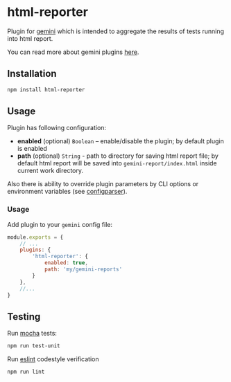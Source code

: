 # html-reporter

Plugin for [gemini](https://github.com/gemini-testing/gemini) which is intended to
aggregate the results of tests running into html report.

You can read more about gemini plugins [here](https://github.com/gemini-testing/gemini/blob/master/doc/plugins.md).

## Installation

```bash
npm install html-reporter
```

## Usage

Plugin has following configuration:

* **enabled** (optional) `Boolean` – enable/disable the plugin; by default plugin is enabled
* **path** (optional) `String` - path to directory for saving html report file; by
default html report will be saved into `gemini-report/index.html` inside current work
directory.

Also there is ability to override plugin parameters by CLI options or environment variables
(see [configparser](https://github.com/gemini-testing/configparser)).

### Usage

Add plugin to your `gemini` config file:

```js
module.exports = {
    // ...
    plugins: {
        'html-reporter': {
            enabled: true,
            path: 'my/gemini-reports'
        }
    },
    //...
}
```

## Testing

Run [mocha](http://mochajs.org) tests:
```bash
npm run test-unit
```

Run [eslint](http://eslint.org) codestyle verification
```bash
npm run lint
```
